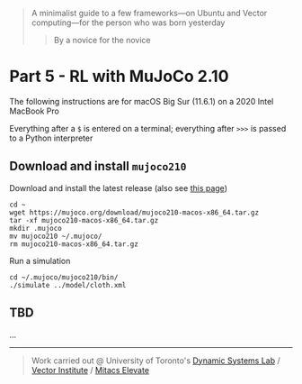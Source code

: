 > A minimalist guide to  a few frameworks⁠—on Ubuntu and Vector computing⁠—for the person who was born yesterday
>> By a novice for the novice

# Part 5 - RL with MuJoCo 2.10

The following instructions are for macOS Big Sur (11.6.1) on a 2020 Intel MacBook Pro

Everything after a `$` is entered on a terminal; everything after `>>>` is passed to a Python interpreter

## Download and install `mujoco210`

Download and install the latest release (also see [this page](https://mujoco.org/download))
```
cd ~
wget https://mujoco.org/download/mujoco210-macos-x86_64.tar.gz
tar -xf mujoco210-macos-x86_64.tar.gz
mkdir .mujoco
mv mujoco210 ~/.mujoco/
rm mujoco210-macos-x86_64.tar.gz
```
Run a simulation
```
cd ~/.mujoco/mujoco210/bin/
./simulate ../model/cloth.xml
```

## TBD

...

-------
> Work carried out @ University of Toronto's [Dynamic Systems Lab](https://github.com/utiasDSL) / [Vector Institute](https://github.com/VectorInstitute) / [Mitacs Elevate](https://www.mitacs.ca/en/projects/multi-agent-reinforcement-learning-decentralized-uavugv-cooperative-exploration)

